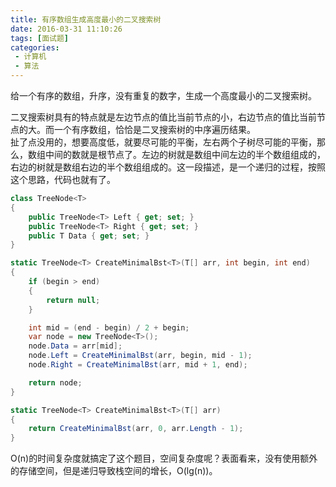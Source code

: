 ```yaml
---
title: 有序数组生成高度最小的二叉搜索树
date: 2016-03-31 11:10:26
tags: [面试题]
categories:
 - 计算机
 - 算法
---
```

给一个有序的数组，升序，没有重复的数字，生成一个高度最小的二叉搜索树。

二叉搜索树具有的特点就是左边节点的值比当前节点的小，右边节点的值比当前节点的大。而一个有序数组，恰恰是二叉搜索树的中序遍历结果。  
扯了点没用的，想要高度低，就要尽可能的平衡，左右两个子树尽可能的平衡，那么，数组中间的数就是根节点了。左边的树就是数组中间左边的半个数组组成的，右边的树就是数组右边的半个数组组成的。这一段描述，是一个递归的过程，按照这个思路，代码也就有了。

``` csharp
class TreeNode<T>
{
	public TreeNode<T> Left { get; set; }
	public TreeNode<T> Right { get; set; }
	public T Data { get; set; }
}

static TreeNode<T> CreateMinimalBst<T>(T[] arr, int begin, int end)
{
	if (begin > end)
	{
		return null;
	}

	int mid = (end - begin) / 2 + begin;
	var node = new TreeNode<T>();
	node.Data = arr[mid];
	node.Left = CreateMinimalBst(arr, begin, mid - 1);
	node.Right = CreateMinimalBst(arr, mid + 1, end);

	return node;
}

static TreeNode<T> CreateMinimalBst<T>(T[] arr)
{
	return CreateMinimalBst(arr, 0, arr.Length - 1);
}
```

O(n)的时间复杂度就搞定了这个题目，空间复杂度呢？表面看来，没有使用额外的存储空间，但是递归导致栈空间的增长，O(lg(n))。